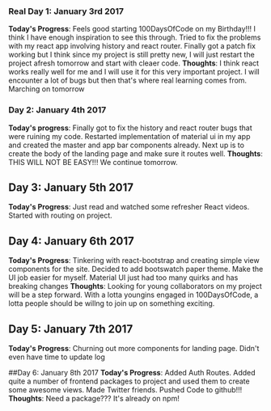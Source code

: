 ### Real Day 1: January 3rd 2017
**Today's Progress**: Feels good starting 100DaysOfCode on my Birthday!!! I think I have enough inspiration to see this through. Tried to fix the problems with my react app involving history and react router. Finally got a patch fix working but I think since my project is still pretty new, I will just restart the project afresh tomorrow and start with cleaer code.
**Thoughts**: I think react works really well for me and I will use it for this very important project. I will encounter a lot of bugs but then that's where real learning comes from. Marching on tomorrow

### Day 2: January 4th 2017
**Today's progress**: Finally got to fix the history and react router bugs that were ruining my code. Restarted implementation of material ui in my app and created the master and app bar components already. Next up is to create the body of the landing page and make sure it routes well.
**Thoughts**: THIS WILL NOT BE EASY!!! We continue tomorrow.

## Day 3: January 5th 2017
**Today's Progress**: Just read and watched some refresher React videos. Started with routing on project.

## Day 4: January 6th 2017
**Today's Progress**: Tinkering with react-bootstrap and creating simple view components for the site. Decided to add bootswatch paper theme. Make the UI job easier for myself. Material UI just had too many quirks and has breaking changes
**Thoughts**: Looking for young collaborators on my project will be a step forward. With a lotta youngins engaged in 100DaysOfCode, a lotta people should be willng to join up on something exciting.

## Day 5: January 7th 2017
**Today's Progress**: Churning out more components for landing page. Didn't even have time to update log

##Day 6: January 8th 2017
**Today's Progress**: Added Auth Routes. Added quite a number of frontend packages to project and used them to create some awesome views. Made Twitter friends. Pushed Code to github!!!
**Thoughts**: Need a package??? It's already on npm!
